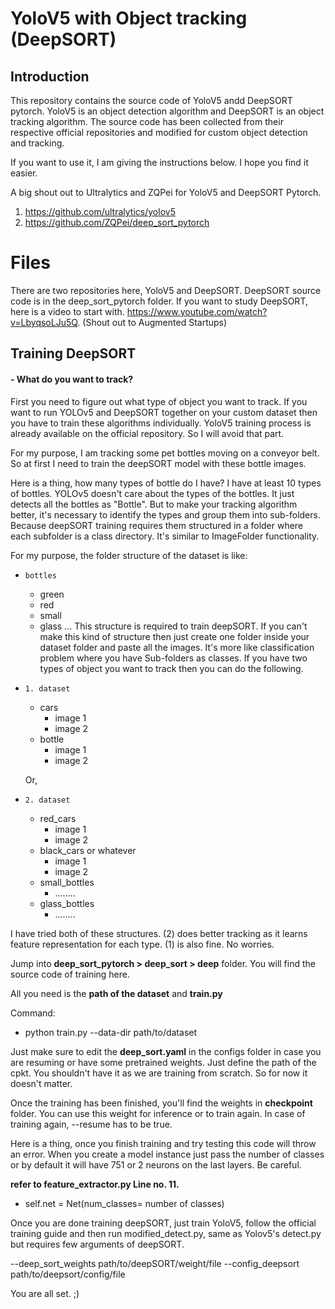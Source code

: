 # YoloV5 with Object tracking (DeepSORT)

## Introduction
This repository contains the source code of YoloV5 andd DeepSORT pytorch. YoloV5 is an object detection algorithm and DeepSORT is an object tracking algorithm. The source code has been collected from their respective official repositories and modified for custom object detection and tracking. 

If you want to use it, I am giving the instructions below. I hope you find it easier.

A big shout out to Ultralytics and  ZQPei for YoloV5 and DeepSORT Pytorch.
1. https://github.com/ultralytics/yolov5
2. https://github.com/ZQPei/deep_sort_pytorch




# Files

There are two repositories here, YoloV5 and DeepSORT. DeepSORT source code is in the deep_sort_pytorch folder. If you want to study DeepSORT, here is a video to start with. https://www.youtube.com/watch?v=LbyqsoLJu5Q. (Shout out to Augmented Startups)



## Training DeepSORT
#### - What do you want to track?
First you need to figure out what type of object you want to track. If you want to run YOLOv5 and DeepSORT together on your custom dataset then you have to train these algorithms individually. YoloV5 training process is already available on the official repository. So I will avoid that part.

For my purpose, I am tracking some pet bottles moving on a conveyor belt. So at first I need to train the deepSORT model with these bottle images. 

Here is a thing, how many types of bottle do I have? I have at least 10 types of bottles. YOLOv5 doesn't care about the types of the bottles. It just detects all the bottles as "Bottle". But to make your tracking algorithm better, it's necessary to identify the types and group them into sub-folders. Because deepSORT training requires them structured in a folder where each subfolder is a class directory. It's similar to ImageFolder functionality.


For my purpose, the folder structure of the dataset is like:
-     bottles
	* green
	* red
	* small
	* glass
	...
This structure is required to train deepSORT. If you can't make this kind of structure then just create one folder inside your dataset folder and paste all the images. It's more like classification problem where you have Sub-folders as classes. If you have two types of object you want to track then you can do the following.
-     1. dataset
	* cars
		- image 1
		- image 2
	* bottle
		- image 1
		- image 2
	
	Or,
-     2. dataset
	* red_cars
		- image 1
		- image 2
	* black_cars or whatever
		- image 1
		- image 2
	* small_bottles
		- ........
	* glass_bottles
		- ........

I have tried both of these structures. (2) does better tracking as it learns feature representation for each type. (1) is also fine. No worries.  

Jump into **deep_sort_pytorch > deep_sort > deep** folder. You will find the source code of training here. 

All you need is the **path of the dataset** and **train.py**

Command:
- python train.py --data-dir path/to/dataset 

Just make sure to edit the **deep_sort.yaml** in the configs folder in case you are resuming or have some pretrained weights. Just define the path of the cpkt. You shouldn't have it as we are training from scratch. So for now it doesn't matter.

Once the training has been finished, you'll find the weights in **checkpoint** folder. You can use this weight for inference or to train again. In case of training again, --resume has to be true. 


Here is a thing, once you finish training and try testing this code will throw an error. When you create a model instance just pass the number of classes or by default it will have 751 or 2 neurons on the last layers. Be careful.

**refer to feature_extractor.py Line no. 11.**
-	self.net = Net(num_classes= number of classes)


Once you are done training deepSORT, just train YoloV5, follow the official training guide and then run modified_detect.py, same as Yolov5's detect.py but requires few arguments of deepSORT. 

--deep_sort_weights path/to/deepSORT/weight/file
--config_deepsort path/to/deepsort/config/file

You are all set. ;)